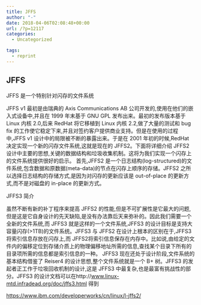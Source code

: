 ```yaml
---
title: JFFS
author: "-"
date: 2018-04-06T02:08:48+00:00
url: /?p=12117
categories:
  - Uncategorized

tags:
  - reprint
---
```

## JFFS
JFFS 是一个特别针对闪存的文件系统
  
JFFS v1 最初是由瑞典的 Axis Communications AB 公司开发的,使用在他们的嵌入式设备中,并且在 1999 年末基于 GNU GPL 发布出来。最初的发布版本基于 Linux 内核 2.0,后来 RedHat 将它移植到 Linux 内核 2.2,做了大量的测试和 bug fix 的工作使它稳定下来,并且对签约客户提供商业支持。但是在使用的过程中,JFFS v1 设计中的局限被不断的暴露出来。于是在 2001 年初的时候,RedHat 决定实现一个新的闪存文件系统,这就是现在的 JFFS2。下面将详细介绍 JFFS2 设计中主要的思想,关键的数据结构和垃圾收集机制。这将为我们实现一个闪存上的文件系统提供很好的启示。 首先,JFFS2 是一个日志结构(log-structured)的文件系统,包含数据和原数据(meta-data)的节点在闪存上顺序的存储。JFFS2 之所以选择日志结构的存储方式,是因为对闪存的更新应该是 out-of-place 的更新方式,而不是对磁盘的 in-place 的更新方式。

JFFS3 简介
  
虽然不断有新的补丁程序来提高 JFFS2 的性能,但是不可扩展性是它最大的问题,但是这是它自身设计的先天缺陷,是没有办法靠后天来弥补的。因此我们需要一个全新的文件系统,而 JFFS3 就是这样的一个文件系统,JFFS3 的设计目标是支持大容量闪存(>1TB)的文件系统。JFFS3 与 JFFS2 在设计上根本的区别在于,JFFS3 将索引信息存放在闪存上,而 JFFS2将索引信息保存在内存中。比如说,由给定的文件内的偏移定位到存储介质上的物理偏移地址所需的信息,查找某个目录下所有的目录项所需的信息都是索引信息的一种。 JFFS3 现在还处于设计阶段,文件系统的基本结构借鉴了 Reiser4 的设计思想,整个文件系统就是一个 B+ 树。JFFS3 的发起者正工作于垃圾回收机制的设计,这是 JFFS3 中最复杂,也是最富有挑战性的部分。JFFS3 的设计文档可以在http://www.linux-mtd.infradead.org/doc/jffs3.html 得到

https://www.ibm.com/developerworks/cn/linux/l-jffs2/
